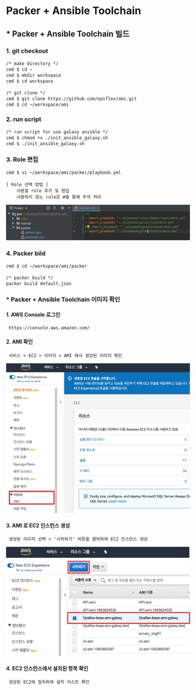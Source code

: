 # Packer + Ansible Toolchain

## * Packer + Ansible Toolchain 빌드
### 1. git checkout
    /* make directory */
    cmd $ cd ~
    cmd $ mkdir workspace
    cmd $ cd workspace
    
    /* git clone */
    cmd $ git clone https://github.com/opsflex/ami.git
    cmd $ cd ~/workspace/ami


### 2. run script
    /* run script for use galaxy ansible */
    cmd $ chmod +x ./init_ansible_galaxy.sh
    cmd $ ./init_ansible_galaxy.sh
    

### 3. Role 편집
    cmd $ vi ~/workspace/ami/packer/playbook.yml
    
    [ Role 선택 방법 ]
        사용할 role 추가 및 편집
        사용하지 않는 role은 #을 통해 주석 처리
![screen](manual/images/aws_playbook.png)


### 4. Packer bild
    cmd $ cd ~/workspace/ami/packer
    
    /* packer build */
    packer build default.json
    

### * Packer + Ansible Toolchain 이미지 확인
#### 1. AWS Console 로그인
     https://console.aws.amazon.com/   

#### 2. AMI 확인
     서비스 > EC2 > 이미지 > AMI 에서 생성된 이미지 확인   
![screen](manual/images/aws_ami_location.png)

#### 3. AMI 로 EC2 인스턴스 생성
     생성된 이미지 선택 > '시작하기' 버튼을 클릭하여 EC2 인스턴스 생성   
![screen](manual/images/aws_ami_start.png)

#### 4. EC2 인스턴스에서 설치된 항목 확인
     생성된 EC2에 접속하여 설치 리스트 확인   